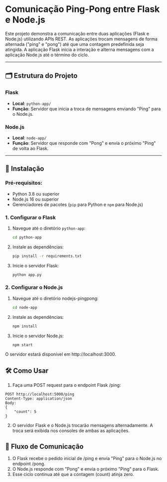 # Comunicação Ping-Pong entre Flask e Node.js

Este projeto demonstra a comunicação entre duas aplicações (Flask e Node.js) utilizando APIs REST. As aplicações trocam mensagens de forma alternada ("ping" e "pong") até que uma contagem predefinida seja atingida. A aplicação Flask inicia a interação e alterna mensagens com a aplicação Node.js até o término do ciclo.

---

## 🗂 Estrutura do Projeto

### **Flask**
- **Local**: `python-app/`
- **Função**: Servidor que inicia a troca de mensagens enviando "Ping" para o Node.js.

### **Node.js**
- **Local**: `node-app/`
- **Função**: Servidor que responde com "Pong" e envia o próximo "Ping" de volta ao Flask.

---

## 🚀 Instalação

### Pré-requisitos:
- Python 3.8 ou superior
- Node.js 16 ou superior
- Gerenciadores de pacotes (`pip` para Python e `npm` para Node.js)

### **1. Configurar o Flask**
1. Navegue até o diretório `python-app`:
    ```bash
    cd python-app
    ```

2. Instale as dependências:
    ```bash
    pip install -r requirements.txt
    ```

3. Inicie o servidor Flask:
    ```bash
    python app.py
    ```


### **2. Configurar o Node.js**
1. Navegue até o diretório nodejs-pingpong:
    ```bash
    cd node-app
    ```

2. Instale as dependências:
    ```bash
    npm install
    ```

3. Inicie o servidor Node.js:

    ```bash
    npm start
    ```

O servidor estará disponível em http://localhost:3000.


## **🛠 Como Usar**
1. Faça uma POST request para o endpoint Flask /ping:

```http
POST http://localhost:5000/ping
Content-Type: application/json
Body:
{
    "count": 5
}
```
2. O servidor Flask e o Node.js trocarão mensagens alternadamente. A troca será exibida nos consoles de ambas as aplicações.

## **🔄 Fluxo de Comunicação**

1. O Flask recebe o pedido inicial de /ping e envia "Ping" para o Node.js no endpoint /pong.
2. O Node.js responde com "Pong" e envia o próximo "Ping" para o Flask.
3. Esse ciclo continua até que a contagem (count) atinja zero.